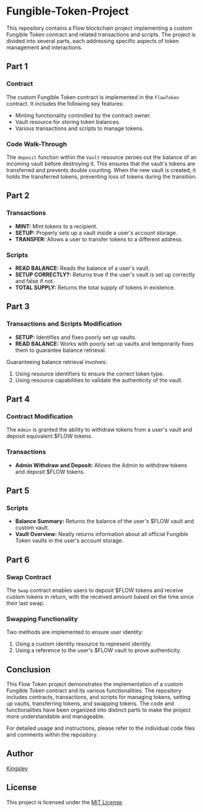 # Fungible-Token-Project

This repository contains a Flow blockchain project implementing a custom Fungible Token contract and related transactions and scripts. The project is divided into several parts, each addressing specific aspects of token management and interactions.

## Part 1

### Contract

The custom Fungible Token contract is implemented in the `FlowToken` contract. It includes the following key features:

- Minting functionality controlled by the contract owner.
- Vault resource for storing token balances.
- Various transactions and scripts to manage tokens.

### Code Walk-Through

The `deposit` function within the `Vault` resource zeroes out the balance of an incoming vault before destroying it. This ensures that the vault's tokens are transferred and prevents double counting. When the new vault is created, it holds the transferred tokens, preventing loss of tokens during the transition.

## Part 2

### Transactions

- **MINT:** Mint tokens to a recipient.
- **SETUP:** Properly sets up a vault inside a user's account storage.
- **TRANSFER:** Allows a user to transfer tokens to a different address.

### Scripts

- **READ BALANCE:** Reads the balance of a user's vault.
- **SETUP CORRECTLY?:** Returns true if the user's vault is set up correctly and false if not.
- **TOTAL SUPPLY:** Returns the total supply of tokens in existence.

## Part 3

### Transactions and Scripts Modification

- **SETUP:** Identifies and fixes poorly set up vaults.
- **READ BALANCE:** Works with poorly set up vaults and temporarily fixes them to guarantee balance retrieval.

Guaranteeing balance retrieval involves:

1. Using resource identifiers to ensure the correct token type. 
2. Using resource capabilities to validate the authenticity of the vault.

## Part 4

### Contract Modification

The `Admin` is granted the ability to withdraw tokens from a user's vault and deposit equivalent $FLOW tokens.

### Transactions

- **Admin Withdraw and Deposit:** Allows the Admin to withdraw tokens and deposit $FLOW tokens.

## Part 5

### Scripts

- **Balance Summary:** Returns the balance of the user's $FLOW vault and custom vault.
- **Vault Overview:** Neatly returns information about all official Fungible Token vaults in the user's account storage.

## Part 6

### Swap Contract

The `Swap` contract enables users to deposit $FLOW tokens and receive custom tokens in return, with the received amount based on the time since their last swap.

### Swapping Functionality

Two methods are implemented to ensure user identity:

1. Using a custom identity resource to represent identity.
2. Using a reference to the user's $FLOW vault to prove authenticity.

## Conclusion

This Flow Token project demonstrates the implementation of a custom Fungible Token contract and its various functionalities. The repository includes contracts, transactions, and scripts for managing tokens, setting up vaults, transferring tokens, and swapping tokens. The code and functionalities have been organized into distinct parts to make the project more understandable and manageable.

For detailed usage and instructions, please refer to the individual code files and comments within the repository.

## Author

[Kingsley](https://github.com/KingsleyOnoh38)

## License

This project is licensed under the [MIT License](LICENSE).
